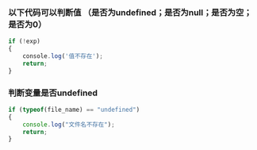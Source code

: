 ### 以下代码可以判断值 （是否为undefined；是否为null；是否为空；是否为0）
```js
if (!exp)
{
    console.log('值不存在');
    return;
}
```

### 判断变量是否undefined
```js
if (typeof(file_name) == "undefined")
{
    console.log("文件名不存在");
    return;
}
```
 
